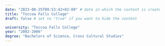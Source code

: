 ```yaml
---
date: "2023-08-25T09:53:42+02:00" # date in which the content is created - defaults to "today"
title: "Toccoa Falls College"
draft: false # set to "true" if you want to hide the content

university: "Toccoa Falls College"
year: "2002-2006"
degree: "Bachelors of Science, Cross Cultural Studies"
---
```

